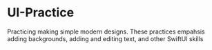 # UI-Practice
Practicing making simple modern designs. These practices empahsis adding backgrounds, adding and editing text, and other SwiftUI skills
